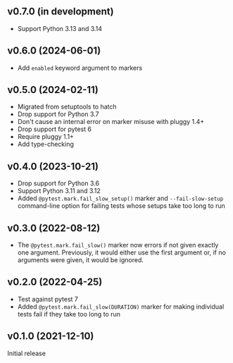 v0.7.0 (in development)
-----------------------
- Support Python 3.13 and 3.14

v0.6.0 (2024-06-01)
-------------------
- Add `enabled` keyword argument to markers

v0.5.0 (2024-02-11)
-------------------
- Migrated from setuptools to hatch
- Drop support for Python 3.7
- Don't cause an internal error on marker misuse with pluggy 1.4+
- Drop support for pytest 6
- Require pluggy 1.1+
- Add type-checking

v0.4.0 (2023-10-21)
-------------------
- Drop support for Python 3.6
- Support Python 3.11 and 3.12
- Added `@pytest.mark.fail_slow_setup()` marker and `--fail-slow-setup`
  command-line option for failing tests whose setups take too long to run

v0.3.0 (2022-08-12)
-------------------
- The `@pytest.mark.fail_slow()` marker now errors if not given exactly one
  argument.  Previously, it would either use the first argument or, if no
  arguments were given, it would be ignored.

v0.2.0 (2022-04-25)
-------------------
- Test against pytest 7
- Added `@pytest.mark.fail_slow(DURATION)` marker for making individual tests
  fail if they take too long to run

v0.1.0 (2021-12-10)
-------------------
Initial release
